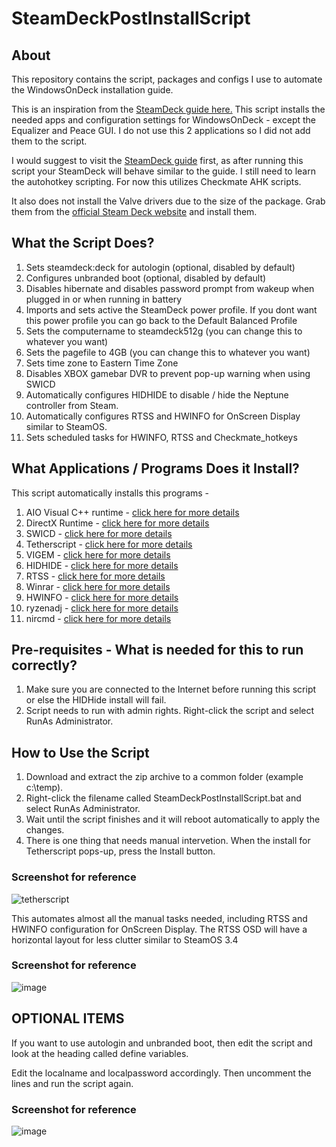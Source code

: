 # SteamDeckPostInstallScript

## About
This repository contains the script, packages and configs I use to automate the WindowsOnDeck installation guide.

This is an inspiration from the [SteamDeck guide here.](https://github.com/baldsealion/Steamdeck-Ultimate-Windows11-Guide) This script installs the needed apps and configuration settings for WindowsOnDeck - except the Equalizer and Peace GUI. I do not use this 2 applications so I did not add them to the script.

I would suggest to visit the [SteamDeck guide](https://github.com/baldsealion/Steamdeck-Ultimate-Windows11-Guide) first, as after running this script your SteamDeck will behave similar to the guide. I still need to learn the autohotkey scripting. For now this utilizes Checkmate AHK scripts.

It also does not install the Valve drivers due to the size of the package. Grab them from the [official Steam Deck website](https://help.steampowered.com/en/faqs/view/6121-ECCD-D643-BAA8) and install them.

## What the Script Does?
1. Sets steamdeck:deck for autologin (optional, disabled by default)
2. Configures unbranded boot (optional, disabled by default)
3. Disables hibernate and disables password prompt from wakeup when plugged in or when running in battery
4. Imports and sets active the SteamDeck power profile. If you dont want this power profile you can go back to the Default Balanced Profile
5. Sets the computername to steamdeck512g (you can change this to whatever you want)
6. Sets the pagefile to 4GB (you can change this to whatever you want)
7. Sets time zone to Eastern Time Zone
8. Disables XBOX gamebar DVR to prevent pop-up warning when using SWICD
9. Automatically configures HIDHIDE to disable / hide the Neptune controller from Steam.
10. Automatically configures RTSS and HWINFO for OnScreen Display similar to SteamOS.
11. Sets scheduled tasks for HWINFO, RTSS and Checkmate_hotkeys

## What Applications / Programs Does it Install?
This script automatically installs this programs -
1. AIO Visual C++ runtime - [click here for more details](https://github.com/abbodi1406/vcredist)
2. DirectX Runtime - [click here for more details](https://www.microsoft.com/en-us/download/details.aspx?id=8109)
3. SWICD - [click here for more details](https://github.com/mKenfenheuer/steam-deck-windows-usermode-driver)
4. Tetherscript - [click here for more details](https://tetherscript.com/hid-driver-kit-download/)
5. VIGEM - [click here for more details](https://github.com/ViGEm/ViGEmBus)
6. HIDHIDE - [click here for more details](https://github.com/ViGEm/HidHide)
7. RTSS - [click here for more details](https://www.guru3d.com/files-details/rtss-rivatuner-statistics-server-download.html)
8. Winrar - [click here for more details](https://www.win-rar.com/start.html?&L=0)
9. HWINFO - [click here for more details](https://www.hwinfo.com/download/)
10. ryzenadj - [click here for more details](https://github.com/FlyGoat/RyzenAdj)
11. nircmd - [click here for more details](https://www.nirsoft.net/utils/nircmd.html)

## Pre-requisites - What is needed for this to run correctly?
1. Make sure you are connected to the Internet before running this script or else the HIDHide install will fail.
2. Script needs to run with admin rights. Right-click the script and select RunAs Administrator.

## How to Use the Script
1. Download and extract the zip archive to a common folder (example c:\temp).
2. Right-click the filename called SteamDeckPostInstallScript.bat and select RunAs Administrator.
3. Wait until the script finishes and it will reboot automatically to apply the changes.
4. There is one thing that needs manual intervetion. When the install for Tetherscript pops-up, press the Install button.

### Screenshot for reference
![tetherscript](https://user-images.githubusercontent.com/98122529/201535455-2895bf32-7a98-4acc-b4b1-e7512d543154.png)

This automates almost all the manual tasks needed, including RTSS and HWINFO configuration for OnScreen Display.
The RTSS OSD will have a horizontal layout for less clutter similar to SteamOS 3.4

### Screenshot for reference
![image](https://user-images.githubusercontent.com/98122529/201536541-5374331c-e4de-4da0-9169-f8e21e243c3f.png)


## OPTIONAL ITEMS
If you want to use autologin and unbranded boot, then edit the script and look at the heading called define variables.

Edit the localname and localpassword accordingly. Then uncomment the lines and run the script again.

### Screenshot for reference
![image](https://user-images.githubusercontent.com/98122529/201535353-180887a5-09d9-4ee5-9926-d38993af9758.png)

